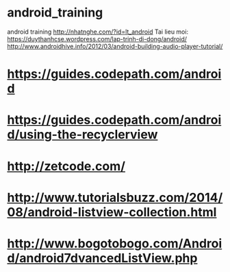 # android_training
android training
http://nhatnghe.com/?id=lt_android
Tai lieu moi: https://duythanhcse.wordpress.com/lap-trinh-di-dong/android/
http://www.androidhive.info/2012/03/android-building-audio-player-tutorial/

# https://guides.codepath.com/android
# https://guides.codepath.com/android/using-the-recyclerview
# http://zetcode.com/
# http://www.tutorialsbuzz.com/2014/08/android-listview-collection.html
# http://www.bogotobogo.com/Android/android7dvancedListView.php
